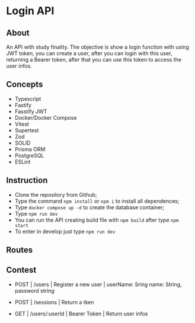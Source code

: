 # Login API

## About 
An API with study finality. The objective is show a login function with using JWT token, you can create a user, after you can login with this user, returning a Bearer token, after that you can use this token to access the user infos.

## Concepts
- Typescript
- Fastify
- Fasstify JWT
- Docker/Docker Compose
- Vitest
- Supertest
- Zod
- SOLID
- Prisma ORM
- PostgreSQL
- ESLint



## Instruction
- Clone the repository from Github;
- Type the command `npm install` or `npm i` to install all dependences;
- Type `docker compose up -d` to create the database container;
- Type `npm run dev`
- You can run the API creating build file with `npm build` after type `npm start`
- To enter in develop just type `npm run dev`

## Routes
## Contest
- POST | /users | Register a new user |   userName: Sring
                                                name: String,
                                                password string

- POST | /sessions | Return a tken 
- GET | /users/:userId | Bearer Token | Return user infos